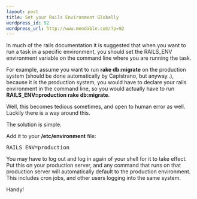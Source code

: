 ```yaml
--- 
layout: post
title: Set your Rails Environment Globally
wordpress_id: 92
wordpress_url: http://www.mendable.com/?p=92
---
```

In much of the rails documentation it is suggested that when you want to run a task in a specific environment, you should set the RAILS_ENV environment variable on the command line where you are running the task. 

For example, assume you want to run <b>rake db:migrate</b> on the production system (should be done automatically by Capistrano, but anyway..), because it is the production system, you would have to declare your rails environment in the command line, so you would actually have to run <b>RAILS_ENV=production rake db:migrate</b>.

Well, this becomes tedious sometimes, and open to human error as well. Luckily there is a way around this.

The solution is simple.

Add it to your <b>/etc/environment</b> file:
<pre>RAILS_ENV=production</pre>

You may have to log out and log in again of your shell for it to take effect. Put this on your production server, and any command that runs on that production server will automatically default to the production environment. This includes cron jobs, and other users logging into the same system.

Handy!

